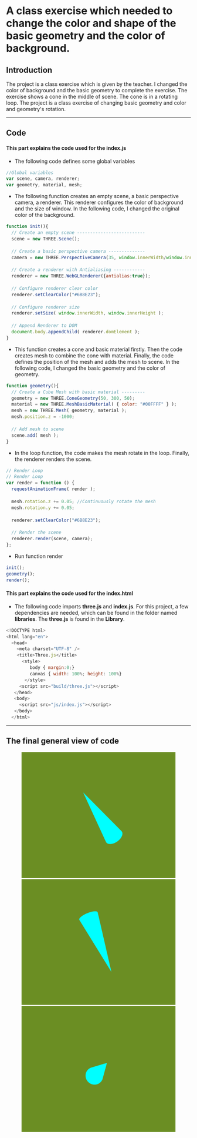 # A class exercise which needed to change the color and shape of the basic geometry and the color of background.

## Introduction

The project is a class exercise which is given by the teacher. I changed the color of background and the basic geometry to complete the exercise. The exercise shows a cone in the middle of scene. The cone is in a rotating loop. The project is a class exercise of changing basic geometry and color and geometry's rotation.

---

## Code

#### This part explains the code used for the **index.js**

* The following code defines some global variables

```JavaScript
//Global variables
var scene, camera, renderer;
var geometry, material, mesh;
```

* The following function creates an empty scene, a basic perspective camera, a renderer. This renderer configures the color of background and the size of window. In the following code, I changed the original color of the background.

```JavaScript
function init(){
  // Create an empty scene --------------------------
  scene = new THREE.Scene();

  // Create a basic perspective camera --------------
  camera = new THREE.PerspectiveCamera(35, window.innerWidth/window.innerHeight, 300, 10000 );

  // Create a renderer with Antialiasing ------------
  renderer = new THREE.WebGLRenderer({antialias:true});

  // Configure renderer clear color
  renderer.setClearColor("#6B8E23");

  // Configure renderer size
  renderer.setSize( window.innerWidth, window.innerHeight );

  // Append Renderer to DOM
  document.body.appendChild( renderer.domElement );
}
```

* This function  creates a cone and basic material firstly. Then the code creates mesh to combine the cone with material. Finally, the code defines the position of the mesh and adds the mesh to scene. In the following code, I changed the basic geometry and the color of geometry.

```JavaScript
function geometry(){
  // Create a Cube Mesh with basic material ---------
  geometry = new THREE.ConeGeometry(50, 300, 50);
  material = new THREE.MeshBasicMaterial( { color: "#00FFFF" } );
  mesh = new THREE.Mesh( geometry, material );
  mesh.position.z = -1000;

  // Add mesh to scene
  scene.add( mesh );
}
```

* In the loop function, the code makes the mesh rotate in the loop. Finally, the renderer renders the scene.

```JavaScript
// Render Loop
// Render Loop
var render = function () {
  requestAnimationFrame( render );

  mesh.rotation.z += 0.05; //Continuously rotate the mesh
  mesh.rotation.y += 0.05;

  renderer.setClearColor("#6B8E23");

  // Render the scene
  renderer.render(scene, camera);
};
```

* Run function render

```JavaScript
init();
geometry();
render();
```

#### This part explains the code used for the **index.html**

* The following code imports **three.js** and **index.js**. For this project, a few dependencies are needed, which can be found in the folder named **libraries**. The **three.js** is found in the **Library**.

```JavaScript
<!DOCTYPE html>
<html lang="en">
  <head>
    <meta charset="UTF-8" />
    <title>Three.js</title>
      <style>
         body { margin:0;}
         canvas { width: 100%; height: 100%}
       </style>
     <script src="build/three.js"></script>
   </head>
   <body>
     <script src="js/index.js"></script>
   </body>
  </html>
  ```

---

## The final general view of code
  <p align="center">
  <img alt="abramovic" src="assets/cone1.jpg" width="420" />
  <img alt="abramovic" src="assets/cone2.jpg" width="420" />
  <img alt="abramovic" src="assets/cone3.jpg" width="420" />
  </p>
